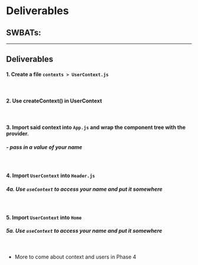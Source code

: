 # Deliverables

## SWBATs:

*** 

## Deliverables

#### 1. Create a file `contexts > UserContext.js`

<br />

#### 2. Use createContext() in UserContext

<br />

#### 3. Import said context into `App.js` and wrap the component tree with the provider.
##### - pass in a value of your name

<br />

#### 4. Import `UserContext` into `Header.js`
##### 4a. Use `useContext` to access your name and put it somewhere

<br />

#### 5. Import `UserContext` into `Home`
##### 5a. Use `useContext` to access your name and put it somewhere

<br />


* More to come about context and users in Phase 4